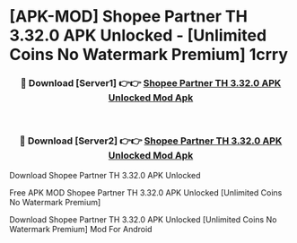 # [APK-MOD] Shopee Partner TH 3.32.0 APK Unlocked - [Unlimited Coins No Watermark Premium] 1crry



<div align="center">
<h3>🔴 Download [Server1] 👉👉 <a href="https://momento.my/?title=Shopee_Partner_TH_3.32.0_APK_Unlocked">Shopee Partner TH 3.32.0 APK Unlocked Mod Apk</a></h3><br>

<h3>🔴 Download [Server2] 👉👉 <a href="https://momento.my/?title=Shopee_Partner_TH_3.32.0_APK_Unlocked">Shopee Partner TH 3.32.0 APK Unlocked Mod Apk</a></h3>
</div>



Download Shopee Partner TH 3.32.0 APK Unlocked 

Free APK MOD Shopee Partner TH 3.32.0 APK Unlocked [Unlimited Coins No Watermark Premium]

Download Shopee Partner TH 3.32.0 APK Unlocked [Unlimited Coins No Watermark Premium] Mod For Android
